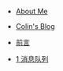 * [About Me](http://colin-chang.site/about/)
* [Colin's Blog](http://colin-chang.site)
* [前言](README.md)

* [1 消息队列](pages/mq.md)
